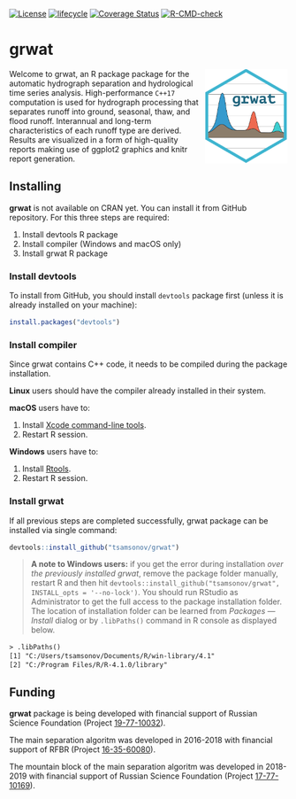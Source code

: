 [![License](https://img.shields.io/badge/license-GPL%20%28%3E=%202%29-brightgreen.svg?style=flat)](https://www.gnu.org/licenses/gpl-2.0.html)
[![lifecycle](https://img.shields.io/badge/lifecycle-experimental-yellow.svg)](https://www.tidyverse.org/lifecycle/#experimental)
[![Coverage Status](https://img.shields.io/codecov/c/github/tsamsonov/grwat/main.svg)](https://codecov.io/github/tsamsonov/grwat?branch=main)
[![R-CMD-check](https://github.com/tsamsonov/grwat/workflows/R-CMD-check/badge.svg)](https://github.com/tsamsonov/grwat/actions)

# grwat

<img src="vignettes/grwat_logo.svg" align="right" alt="" width="150" />

Welcome to grwat, an R package package for the automatic hydrograph separation and hydrological time series analysis. High-performance `C++17` computation is used for hydrograph processing that separates runoff into ground, seasonal, thaw, and flood runoff. Interannual and long-term characteristics of each runoff type are derived. Results are visualized in a form of high-quality reports making use of ggplot2 graphics and knitr report generation.

## Installing

__grwat__ is not available on CRAN yet. You can install it from GitHub repository. For this three steps are required:

1. Install devtools R package
2. Install compiler (Windows and macOS only)
3. Install grwat R package

### Install devtools 

To install from GitHub, you should install `devtools` package first (unless it is already installed on your machine):

```r
install.packages("devtools")
```

### Install compiler

Since grwat contains C++ code, it needs to be compiled during the package installation. 

__Linux__ users should have the compiler already installed in their system. 

__macOS__ users have to:

1. Install [Xcode command-line tools](https://developer.apple.com/download/more/).
2. Restart R session.

__Windows__ users have to:

1. Install [Rtools](https://cran.r-project.org/bin/windows/Rtools/).
2. Restart R session.

### Install grwat

If all previous steps are completed successfully, grwat package can be installed via single command:
```r
devtools::install_github("tsamsonov/grwat")
```

> __A note to Windows users:__ if you get the error during installation _over the previously installed grwat_, remove the package folder manually, restart R and then hit `devtools::install_github("tsamsonov/grwat", INSTALL_opts = '--no-lock')`. You should run RStudio as Administrator to get the full access to the package installation folder. The location of installation folder can be learned from _Packages — Install_ dialog or by `.libPaths()` command in R console as displayed below.

```
> .libPaths()
[1] "C:/Users/tsamsonov/Documents/R/win-library/4.1"
[2] "C:/Program Files/R/R-4.1.0/library" 
```

## Funding

__grwat__ package is being developed with financial support of Russian Science Foundation (Project [19-77-10032](https://rscf.ru/upload/iblock/329/3294f294b9a3a424e3044797a0e6bd6f.pdf)).

The main separation algoritm was developed in 2016-2018 with financial support of RFBR (Project [16-35-60080](https://www.rfbr.ru/rffi/ru/project_search/o_2031785)).

The mountain block of the main separation algoritm was developed in 2018-2019 with financial support of Russian Science Foundation (Project [17-77-10169](https://rscf.ru/sites/default/files/docfiles/ONG_2017.pdf)).
